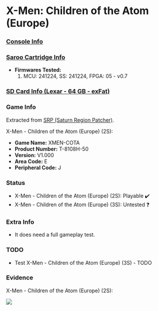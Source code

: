# X-Men: Children of the Atom (Europe)

### [Console Info](../../../../Info/Consoles/VA13/README.md)

### [Saroo Cartridge Info](../../../../Info/Cartridges/GuangzhouSanStarOnlineShop/1.6/README.md)

- <b>Firmwares Tested:</b>
  1. MCU: 241224, SS: 241224, FPGA: 05 - v0.7

### [SD Card Info (Lexar - 64 GB - exFat)](../../../../Info/SdCards/Lexar/64GB/exfat/README.md)

### Game Info

Extracted from [SRP (Saturn Region Patcher)](https://segaxtreme.net/resources/saturn-region-patcher.81/download).

X-Men - Children of the Atom (Europe) (2S):

- <b>Game Name:</b> XMEN-COTA
- <b>Product Number:</b> T-8108H-50
- <b>Version:</b> V1.000
- <b>Area Code:</b> E
- <b>Peripheral Code:</b> J

### Status

- X-Men - Children of the Atom (Europe) (2S): Playable :heavy_check_mark:
- X-Men - Children of the Atom (Europe) (3S): Untested :question:

### Extra Info

- It does need a full gameplay test.

### TODO

- Test X-Men - Children of the Atom (Europe) (3S) - TODO

### Evidence

X-Men - Children of the Atom (Europe) (2S):

[![](https://img.youtube.com/vi/L7OFn71lZw4/0.jpg)](https://www.youtube.com/watch?v=L7OFn71lZw4)
